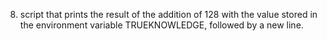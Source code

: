 8. script that prints the result of the addition of 128 with the value stored in the environment variable TRUEKNOWLEDGE, followed by a new line.
